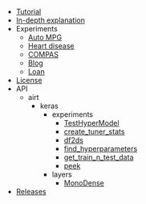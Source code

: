 - [Tutorial](index.md)
- [In-depth explanation](InDepth.md)
- Experiments
    - [Auto MPG](experiments/AutoMPG.md)
    - [Heart disease](experiments/Heart.md)
    - [COMPAS](experiments/Compas.md)
    - [Blog](experiments/Blog.md)
    - [Loan](experiments/Loan.md)
- [License](License.md)
- API
    - airt
        - keras
            - experiments
                - [TestHyperModel](api/airt/keras/experiments/TestHyperModel.md)
                - [create_tuner_stats](api/airt/keras/experiments/create_tuner_stats.md)
                - [df2ds](api/airt/keras/experiments/df2ds.md)
                - [find_hyperparameters](api/airt/keras/experiments/find_hyperparameters.md)
                - [get_train_n_test_data](api/airt/keras/experiments/get_train_n_test_data.md)
                - [peek](api/airt/keras/experiments/peek.md)
            - layers
                - [MonoDense](api/airt/keras/layers/MonoDense.md)
- [Releases](changelog_not_found.md)
